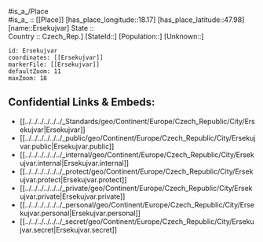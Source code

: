 ﻿---
location: [47.98,18.17] 
mapzoom: [7,12] 
mapmarker: city 
type: City
tags:
- geo/City


SpocWebEntityId: 30059
isDeleted: false
confidential: public

---
#is_a_/Place  
#is_a_ :: [[Place]] 
[has_place_longitude::18.17] 
[has_place_latitude::47.98] 
[name::Ersekujvar] 
State ::  
Country :: Czech_Rep.] 
[StateId::] 
[Population::] 
[Unknown::] 


```leaflet
id: Ersekujvar
coordinates: [[Ersekujvar]] 
markerFile: [[Ersekujvar]] 
defaultZoom: 11 
maxZoom: 18
```


## Confidential Links & Embeds: 
- [[../../../../../../_Standards/geo/Continent/Europe/Czech_Republic/City/Ersekujvar|Ersekujvar]] 
- [[../../../../../../_public/geo/Continent/Europe/Czech_Republic/City/Ersekujvar.public|Ersekujvar.public]] 
- [[../../../../../../_internal/geo/Continent/Europe/Czech_Republic/City/Ersekujvar.internal|Ersekujvar.internal]] 
- [[../../../../../../_protect/geo/Continent/Europe/Czech_Republic/City/Ersekujvar.protect|Ersekujvar.protect]] 
- [[../../../../../../_private/geo/Continent/Europe/Czech_Republic/City/Ersekujvar.private|Ersekujvar.private]] 
- [[../../../../../../_personal/geo/Continent/Europe/Czech_Republic/City/Ersekujvar.personal|Ersekujvar.personal]] 
- [[../../../../../../_secret/geo/Continent/Europe/Czech_Republic/City/Ersekujvar.secret|Ersekujvar.secret]] 
